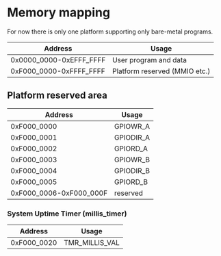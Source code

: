 # Memory mapping
For now there is only one platform supporting only bare-metal programs.

| Address | Usage |
|---------|-------|
| 0x0000_0000-0xEFFF_FFFF | User program and data |
| 0xF000_0000-0xFFFF_FFFF | Platform reserved (MMIO etc.) |

## Platform reserved area
| Address | Usage |
|---------|-------|
| 0xF000_0000 | GPIOWR_A   |
| 0xF000_0001 | GPIODIR_A  |
| 0xF000_0002 | GPIORD_A   |
| 0xF000_0003 | GPIOWR_B   |
| 0xF000_0004 | GPIODIR_B  |
| 0xF000_0005 | GPIORD_B   |
| 0xF000_0006-0xF000_000F | reserved |

### System Uptime Timer (millis_timer)
| Address | Usage |
|---------|-------|
| 0xF000_0020 | TMR_MILLIS_VAL |